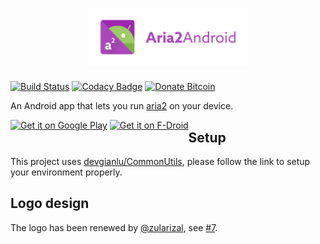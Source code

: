 <h1 align=center>
<img src="Graphics/logo/horizontal.png" width=50%>
</h1>

[![Build Status](https://travis-ci.com/devgianlu/Aria2Android.svg?branch=master)](https://travis-ci.com/devgianlu/Aria2Android)
[![Codacy Badge](https://api.codacy.com/project/badge/Grade/d912003e65614572af2da5c2c4b71ef8)](https://www.codacy.com/manual/devgianlu/Aria2Android?utm_source=github.com&amp;utm_medium=referral&amp;utm_content=devgianlu/Aria2Android&amp;utm_campaign=Badge_Grade)
[![Donate Bitcoin](https://img.shields.io/badge/donate-bitcoin-orange.svg)](https://gianlu.xyz/donate/)

An Android app that lets you run [aria2](https://github.com/aria2/aria2) on your device.

<div style='float:left'>
<a href='https://play.google.com/store/apps/details?id=com.gianlu.aria2android&pcampaignid=MKT-Other-global-all-co-prtnr-py-PartBadge-Mar2515-1'><img alt='Get it on Google Play' src='https://play.google.com/intl/en_us/badges/images/generic/en_badge_web_generic.png' width='25%' /></a>
<a href='https://f-droid.org/app/com.gianlu.aria2android'><img src='https://f-droid.org/badge/get-it-on.png' alt='Get it on F-Droid' width='25%' /></a>
</div>

## Setup
This project uses [devgianlu/CommonUtils](https://github.com/devgianlu/CommonUtils), please follow the link to setup your environment properly.

## Logo design
The logo has been renewed by [@zularizal](https://github.com/zularizal), see [#7](https://github.com/devgianlu/Aria2Android/issues/7).

